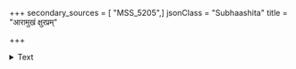 +++
secondary_sources = [ "MSS_5205",]
jsonClass = "Subhaashita"
title = "आरामुखं क्षुरप्रम्"

+++

<details><summary>Text</summary>

आरामुखं क्षुरप्रं च गोपुच्छं चार्धचन्द्रकम्।  
सूचीमुखं च भल्लं च वत्सदन्तं द्विभल्लकम्॥
</details>
